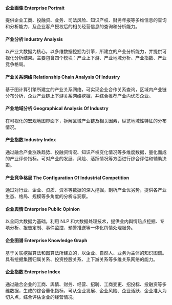 #### 企业画像 Enterprise Portrait 
提供企业工商、投融资、业务、司法风险、知识产权、财务年报等多维信息的查询和分析能力，及企业客户授权后的相关经营信息的查询和分析能力。

#### 产业分析  Industry Analysis    
以产业大数据为核心，以多维数据挖掘为引擎，所建立的产业分析能力，并提供可视化分析结果。主要包含四个模块：产业上下游、产业地域分析、产业指数、产业竞争格局。

#### 产业关系网络 Relationship Chain Analysis Of Industry  
基于图计算引擎所建立的产业关系网络，可实现企业合作关系查询，区域内产业链分布分析，企业产业链上下游关系网络挖掘，并综合推荐产业内优质企业。

#### 产业地域分析 Geographical Analysis Of Industry   
在可视化的宏观地图界面下，拆解区域产业链及相关因素，纵览地域性特征的分布情况。

#### 产业指数   Industry Index     
通过融合产业涨跌趋势、投融资情况、知识产权变化情况等多维度数据，量化而成的产业评价指标。可对产业的发展、风险、活跃情况等方面进行综合评估和辅助决策。

#### 产业竞争格局      The Configuration Of Industrial Competition
通过对行业、企业、资质、资本等数据的深入挖掘，剖析产业优劣势，提供各产业生态、格局、规模等多角度的分析与洞察。         

####  企业舆情  Enterprise Public Opinion
以全网大数据为基础，利用 NLP 和大数据处理技术，提供业内舆情热点挖掘、专项分析、报告定制、事件监控、预警推送等一体化舆情处理服务。
 
#### 企业图谱     Enterprise Knowledge Graph  
基于关联挖掘算法和图算法所建立的，以企业、自然人、业务为主体的知识图谱。具有挖掘集团归属关系、投资控股关系、上下游关系等多维关系网络的能力。

#### 企业指数  Enterprise Index 
通过融合企业的工商、舆情、财务、经营、招聘、工商变更、招投标、投融资等多维数据，生成的综合量化指标，可从企业发展、企业风险、企业活跃、企业准入为切入点，综合评估企业的经营情况。 

 
